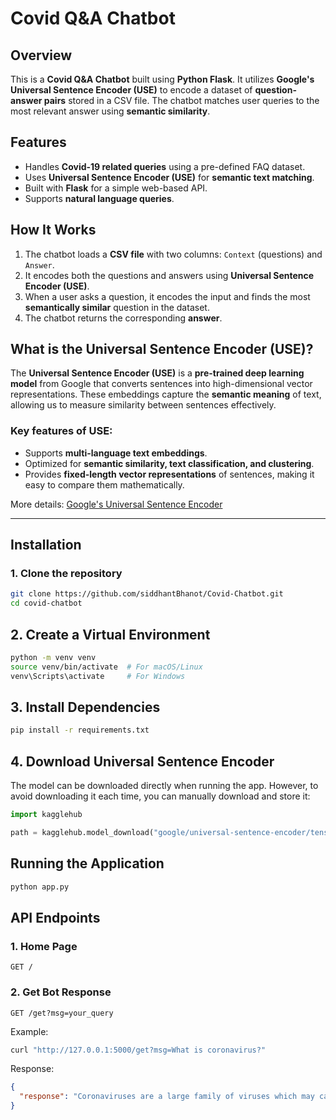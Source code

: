 # Covid Q&A Chatbot

## Overview
This is a **Covid Q&A Chatbot** built using **Python Flask**. It utilizes **Google's Universal Sentence Encoder (USE)** to encode a dataset of **question-answer pairs** stored in a CSV file. The chatbot matches user queries to the most relevant answer using **semantic similarity**.

## Features
- Handles **Covid-19 related queries** using a pre-defined FAQ dataset.
- Uses **Universal Sentence Encoder (USE)** for **semantic text matching**.
- Built with **Flask** for a simple web-based API.
- Supports **natural language queries**.

## How It Works
1. The chatbot loads a **CSV file** with two columns: `Context` (questions) and `Answer`.
2. It encodes both the questions and answers using **Universal Sentence Encoder (USE)**.
3. When a user asks a question, it encodes the input and finds the most **semantically similar** question in the dataset.
4. The chatbot returns the corresponding **answer**.

## What is the Universal Sentence Encoder (USE)?
The **Universal Sentence Encoder (USE)** is a **pre-trained deep learning model** from Google that converts sentences into high-dimensional vector representations. These embeddings capture the **semantic meaning** of text, allowing us to measure similarity between sentences effectively.

### Key features of USE:
- Supports **multi-language text embeddings**.
- Optimized for **semantic similarity, text classification, and clustering**.
- Provides **fixed-length vector representations** of sentences, making it easy to compare them mathematically.

More details: [Google's Universal Sentence Encoder](https://tfhub.dev/google/universal-sentence-encoder/4)

---

## Installation
### **1. Clone the repository**
```bash
git clone https://github.com/siddhantBhanot/Covid-Chatbot.git
cd covid-chatbot
```

## 2. Create a Virtual Environment
```bash
python -m venv venv
source venv/bin/activate  # For macOS/Linux
venv\Scripts\activate     # For Windows
```

## 3. Install Dependencies
```bash
pip install -r requirements.txt
```

## 4. Download Universal Sentence Encoder
The model can be downloaded directly when running the app. However, to avoid downloading it each time, you can manually download and store it:

```python
import kagglehub

path = kagglehub.model_download("google/universal-sentence-encoder/tensorFlow2/multilingual-qa")
```

## Running the Application
```bash
python app.py
```

## API Endpoints

### 1. Home Page
```http
GET /
```

### 2. Get Bot Response
```http
GET /get?msg=your_query
```
Example:

```bash
curl "http://127.0.0.1:5000/get?msg=What is coronavirus?"
```

Response:
```json
{
  "response": "Coronaviruses are a large family of viruses which may cause illness in animals or humans."
}
```




